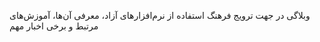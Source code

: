 وبلاگی در جهت ترویج فرهنگ استفاده از نرم‌افزار‌های آزاد، معرفی آن‌ها، آموزش‌های مرتبط و برخی اخبار مهم
